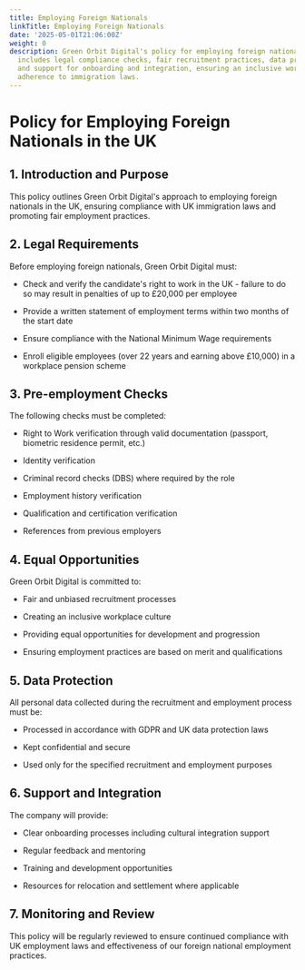 ```yaml
---
title: Employing Foreign Nationals
linkTitle: Employing Foreign Nationals
date: '2025-05-01T21:06:00Z'
weight: 0
description: Green Orbit Digital's policy for employing foreign nationals in the UK
  includes legal compliance checks, fair recruitment practices, data protection measures,
  and support for onboarding and integration, ensuring an inclusive workplace and
  adherence to immigration laws.
---
```



# Policy for Employing Foreign Nationals in the UK

## 1. Introduction and Purpose

This policy outlines Green Orbit Digital's approach to employing foreign nationals in the UK, ensuring compliance with UK immigration laws and promoting fair employment practices.

## 2. Legal Requirements

Before employing foreign nationals, Green Orbit Digital must:

- Check and verify the candidate's right to work in the UK - failure to do so may result in penalties of up to £20,000 per employee

- Provide a written statement of employment terms within two months of the start date

- Ensure compliance with the National Minimum Wage requirements

- Enroll eligible employees (over 22 years and earning above £10,000) in a workplace pension scheme

## 3. Pre-employment Checks

The following checks must be completed:

- Right to Work verification through valid documentation (passport, biometric residence permit, etc.)

- Identity verification

- Criminal record checks (DBS) where required by the role

- Employment history verification

- Qualification and certification verification

- References from previous employers

## 4. Equal Opportunities

Green Orbit Digital is committed to:

- Fair and unbiased recruitment processes

- Creating an inclusive workplace culture

- Providing equal opportunities for development and progression

- Ensuring employment practices are based on merit and qualifications

## 5. Data Protection

All personal data collected during the recruitment and employment process must be:

- Processed in accordance with GDPR and UK data protection laws

- Kept confidential and secure

- Used only for the specified recruitment and employment purposes

## 6. Support and Integration

The company will provide:

- Clear onboarding processes including cultural integration support

- Regular feedback and mentoring

- Training and development opportunities

- Resources for relocation and settlement where applicable

## 7. Monitoring and Review

This policy will be regularly reviewed to ensure continued compliance with UK employment laws and effectiveness of our foreign national employment practices.